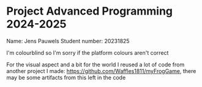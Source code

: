 Project Advanced Programming 2024-2025
=======================================

Name:    Jens Pauwels
Student number: 20231825

I'm colourblind so I'm sorry if the platform colours aren't correct

For the visual aspect and a bit for the world
I reused a lot of code from another project I made: https://github.com/Waffles1811/myFrogGame,
there may be some artifacts from this left in the code